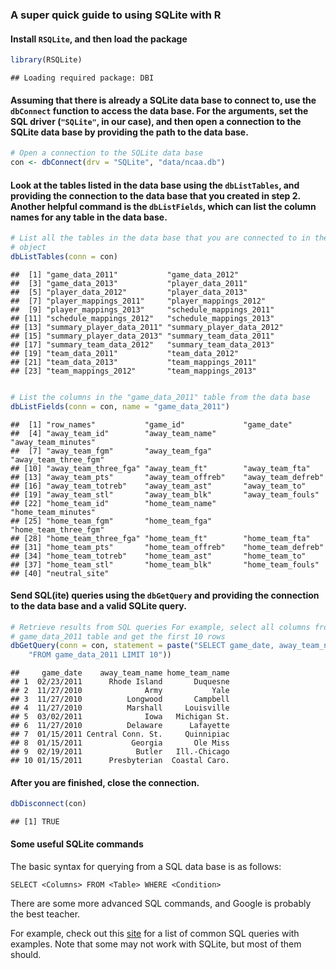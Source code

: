 ### A super quick guide to using SQLite with R

#### Install `RSQLite`, and then load the package


```r
library(RSQLite)
```

```
## Loading required package: DBI
```


#### Assuming that there is already a SQLite data base to connect to, use the `dbConnect` function to access the data base. For the arguments, set the SQL driver (`"SQLite"`, in our case), and then open a connection to the SQLite data base by providing the path to the data base.


```r
# Open a connection to the SQLite data base
con <- dbConnect(drv = "SQLite", "data/ncaa.db")
```


#### Look at the tables listed in the data base using the `dbListTables`, and providing the connection to the data base that you created in step 2. Another helpful command is the `dbListFields`, which can list the column names for any table in the data base.


```r
# List all the tables in the data base that you are connected to in the con
# object
dbListTables(conn = con)
```

```
##  [1] "game_data_2011"           "game_data_2012"          
##  [3] "game_data_2013"           "player_data_2011"        
##  [5] "player_data_2012"         "player_data_2013"        
##  [7] "player_mappings_2011"     "player_mappings_2012"    
##  [9] "player_mappings_2013"     "schedule_mappings_2011"  
## [11] "schedule_mappings_2012"   "schedule_mappings_2013"  
## [13] "summary_player_data_2011" "summary_player_data_2012"
## [15] "summary_player_data_2013" "summary_team_data_2011"  
## [17] "summary_team_data_2012"   "summary_team_data_2013"  
## [19] "team_data_2011"           "team_data_2012"          
## [21] "team_data_2013"           "team_mappings_2011"      
## [23] "team_mappings_2012"       "team_mappings_2013"
```

```r

# List the columns in the "game_data_2011" table from the data base
dbListFields(conn = con, name = "game_data_2011")
```

```
##  [1] "row_names"           "game_id"             "game_date"          
##  [4] "away_team_id"        "away_team_name"      "away_team_minutes"  
##  [7] "away_team_fgm"       "away_team_fga"       "away_team_three_fgm"
## [10] "away_team_three_fga" "away_team_ft"        "away_team_fta"      
## [13] "away_team_pts"       "away_team_offreb"    "away_team_defreb"   
## [16] "away_team_totreb"    "away_team_ast"       "away_team_to"       
## [19] "away_team_stl"       "away_team_blk"       "away_team_fouls"    
## [22] "home_team_id"        "home_team_name"      "home_team_minutes"  
## [25] "home_team_fgm"       "home_team_fga"       "home_team_three_fgm"
## [28] "home_team_three_fga" "home_team_ft"        "home_team_fta"      
## [31] "home_team_pts"       "home_team_offreb"    "home_team_defreb"   
## [34] "home_team_totreb"    "home_team_ast"       "home_team_to"       
## [37] "home_team_stl"       "home_team_blk"       "home_team_fouls"    
## [40] "neutral_site"
```


#### Send SQL(ite) queries using the `dbGetQuery` and providing the connection to the data base and a valid SQLite query.


```r
# Retrieve results from SQL queries For example, select all columns from the
# game_data_2011 table and get the first 10 rows
dbGetQuery(conn = con, statement = paste("SELECT game_date, away_team_name, home_team_name", 
    "FROM game_data_2011 LIMIT 10"))
```

```
##     game_date    away_team_name home_team_name
## 1  02/23/2011      Rhode Island       Duquesne
## 2  11/27/2010              Army           Yale
## 3  11/27/2010          Longwood       Campbell
## 4  11/27/2010          Marshall     Louisville
## 5  03/02/2011              Iowa   Michigan St.
## 6  11/27/2010          Delaware      Lafayette
## 7  01/15/2011 Central Conn. St.     Quinnipiac
## 8  01/15/2011           Georgia       Ole Miss
## 9  02/19/2011            Butler   Ill.-Chicago
## 10 01/15/2011      Presbyterian  Coastal Caro.
```


#### After you are finished, close the connection.


```r
dbDisconnect(con)
```

```
## [1] TRUE
```


#### Some useful SQLite commands

The basic syntax for querying from a SQL data base is as follows:

`SELECT <Columns> FROM <Table> WHERE <Condition>`

There are some more advanced SQL commands, and Google is probably the best teacher.

For example, check out this [site](http://www.w3schools.com/sql/) for a list of common SQL queries with examples. Note that some may not work with SQLite, but most of them should.
